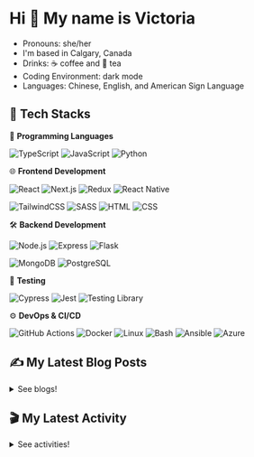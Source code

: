 # Hi 👋 My name is Victoria

- Pronouns: she/her
- I'm based in Calgary, Canada
- Drinks: ☕ coffee and 🍵 tea
- Coding Environment: dark mode
- Languages: Chinese, English, and American Sign Language

## 💼 Tech Stacks

📝 **Programming Languages**

![TypeScript](https://img.shields.io/badge/TypeScript-3178C6.svg?style=for-the-badge&logo=TypeScript&logoColor=white)  ![JavaScript](https://img.shields.io/badge/JavaScript-F7DF1E.svg?style=for-the-badge&logo=JavaScript&logoColor=black)  ![Python](https://img.shields.io/badge/Python-3776AB.svg?style=for-the-badge&logo=Python&logoColor=white)

🌐 **Frontend Development**

![React](https://img.shields.io/badge/React-61DAFB.svg?style=for-the-badge&logo=React&logoColor=black)  ![Next.js](https://img.shields.io/badge/Next.js-000000.svg?style=for-the-badge&logo=nextdotjs&logoColor=white)  ![Redux](https://img.shields.io/badge/Redux-764ABC.svg?style=for-the-badge&logo=Redux&logoColor=white)  ![React Native](https://img.shields.io/badge/React%20Native-61DAFB.svg?style=for-the-badge&logo=React&logoColor=black)  

![TailwindCSS](https://img.shields.io/badge/Tailwind%20CSS-06B6D4.svg?style=for-the-badge&logo=Tailwind-CSS&logoColor=white)  ![SASS](https://img.shields.io/badge/Sass-CC6699.svg?style=for-the-badge&logo=Sass&logoColor=white)  ![HTML](https://img.shields.io/badge/HTML5-E34F26?style=for-the-badge&logo=html5&logoColor=white)  ![CSS](https://img.shields.io/badge/-css3-1572B6?&style=for-the-badge&logo=css3&logoColor=white)  

🛠 **Backend Development**

![Node.js](https://img.shields.io/badge/Node.js-339933?style=for-the-badge&logo=nodedotjs&logoColor=white)  ![Express](https://img.shields.io/badge/Express.js-000000?style=for-the-badge&logo=express&logoColor=white)  ![Flask](https://img.shields.io/badge/Flask-000000.svg?style=for-the-badge&logo=Flask&logoColor=white)  

![MongoDB](https://img.shields.io/badge/MongoDB-4EA94B?style=for-the-badge&logo=mongodb&logoColor=white)  ![PostgreSQL](https://img.shields.io/badge/PostgreSQL-4169E1.svg?style=for-the-badge&logo=PostgreSQL&logoColor=white)

🧪 **Testing**

![Cypress](https://img.shields.io/badge/Cypress-17202C.svg?style=for-the-badge&logo=Cypress&logoColor=white)  ![Jest](https://img.shields.io/badge/Jest-C21325?style=for-the-badge&logo=jest&logoColor=white)  ![Testing Library](https://img.shields.io/badge/Testing%20Library-E33332.svg?style=for-the-badge&logo=Testing-Library&logoColor=white)  

⚙️ **DevOps & CI/CD** 

![GitHub Actions](https://img.shields.io/badge/GitHub%20Actions-2088FF.svg?style=for-the-badge&logo=GitHub-Actions&logoColor=white)  ![Docker](https://img.shields.io/badge/Docker-2496ED.svg?style=for-the-badge&logo=Docker&logoColor=white)  ![Linux](https://img.shields.io/badge/Linux-FCC624.svg?style=for-the-badge&logo=Linux&logoColor=black)  ![Bash](https://img.shields.io/badge/GNU%20Bash-4EAA25.svg?style=for-the-badge&logo=GNU-Bash&logoColor=white)  ![Ansible](https://img.shields.io/badge/Ansible-EE0000.svg?style=for-the-badge&logo=Ansible&logoColor=white) ![Azure](https://img.shields.io/badge/Azure-0089D6.svg?style=for-the-badge&logo=AzureS&logoColor=white)

## ✍️ My Latest Blog Posts

<details close>
<summary>See blogs!</summary>
  
<!-- BLOG-POST-LIST:START -->
 - 💯 [Learning SQL: Constraints – Ensuring Data Integrity](https://victoriacheng15.vercel.app/blog/learning-sql-constraints-ensuring-data-integrity)
 - 🌮 [Learning SQL: PRIMARY VS FOREGIN KEYS](https://victoriacheng15.vercel.app/blog/learning-sql-primary-vs-foregin-keys)
 - 💫 [Exploring scp - Linux Commands](https://victoriacheng15.vercel.app/blog/exploring-scp-linux-commands)
 - 💫 [April Reflection 2025](https://victoriacheng15.vercel.app/blog/april-reflection-2025)
 - 🌮 [Learning SQL: UNION and UNION ALL](https://victoriacheng15.vercel.app/blog/learning-sql-union-and-union-all)<!-- BLOG-POST-LIST:END -->

</details>

## 🎬 My Latest Activity

<details close>
<summary>See activities!</summary>

<!--RECENT_ACTIVITY:start-->
1. ⬆️ Pushed 1 commit(s) to [victoriacheng15/ruby-cli-learning](https://github.com/victoriacheng15/ruby-cli-learning)
2. ⬆️ Pushed 1 commit(s) to [victoriacheng15/ruby-cli-learning](https://github.com/victoriacheng15/ruby-cli-learning)
3. ⭐ Starred [modelcontextprotocol/servers](https://github.com/modelcontextprotocol/servers)
4. ⬆️ Pushed 1 commit(s) to [victoriacheng15/ruby-cli-learning](https://github.com/victoriacheng15/ruby-cli-learning)
5. ⬆️ Pushed 1 commit(s) to [victoriacheng15/ruby-cli-learning](https://github.com/victoriacheng15/ruby-cli-learning)
<!--RECENT_ACTIVITY:end-->

</details>
